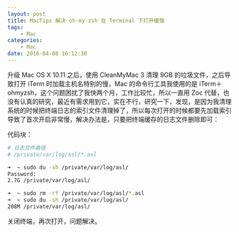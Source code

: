 ```yaml
---
layout: post
title: MacTips 解决 oh-my-zsh 在 Terminal 下打开缓慢
tags: 
    - Mac
categories: 
    - Mac
date: 2016-04-08 16:12:30
---
```


升级 Mac OS X 10.11 之后，使用 CleanMyMac 3 清理 9GB 的垃圾文件，之后导致打开 iTerm 时加载主机名特别的慢，Mac 的命令行工具我使用的是 iTerm＋ohmyzsh，这个问题困扰了我快两个月，工作比较忙，所以一直用 Zoc 代替，也没有认真的研究，最近有需求用到它，实在不行，研究一下，发现，是因为我清理系统的时候把终端日志的索引文件清理掉了，所以每次打开的时候都要先加载索引导致了首次开启非常慢，解决办法是，只要把终端缓存的日志文件删除即可：

代码块：

```bash
# 日志文件路径
# /private/var/log/asl/*.asl

➜  ~ sudo du -sh /private/var/log/asl/
Password:
2.7G /private/var/log/asl/

➜  ~ sudo rm -rf /private/var/log/asl/*.asl
➜  ~ sudo du -sh /private/var/log/asl/
208M /private/var/log/asl/

```

关闭终端，再次打开，问题解决。
